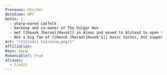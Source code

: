 ```yaml
---
Pronouns: She/Her
NoteIcon: NPC
Notes: |-
  - sharp-eared catfolk
  - barkeep and co-owner of The Vulgar Nun
  - met [[Havok Jheraal|Havok]] in Almas and moved to Alstead to open the tavern
  - Not a big fan of [[Havok Jheraal|Havok's]] music tastes, but supports him regardless
Art: "![[Cindzi Catriona.png]]"
Affiliation: 
Keys: 😄💕💰
Romancable?: true
aliases:
  - Cindzi
---
```

